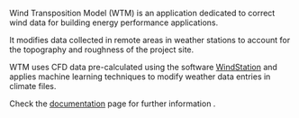 Wind Transposition Model (WTM) is an application dedicated to correct wind data for building energy performance applications. 

It modifies data collected in remote areas in weather stations to account for the topography and roughness of the project site.

WTM uses CFD data pre-calculated using the software [WindStation](https://en.wikipedia.org/wiki/WindStation) and applies machine learning techniques to modify weather data entries in climate files.

Check the [documentation](https://appdocs.esru.strath.ac.uk/books/introduction-to-wtm) page for further information . 
